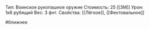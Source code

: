 Тип: Воинское рукопашное оружие
Стоимость: 25 [[ЗМ]]
Урон: 1к6 рубящий
Вес: 3 фнт.
Свойства: [[Лёгкое]], [[Фехтовальное]]

#ближнее